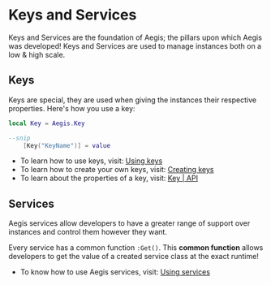# Keys and Services

Keys and Services are the foundation of Aegis; the pillars upon which Aegis was developed! Keys and Services are used to manage instances both on a low & high scale.

## Keys

Keys are special, they are used when giving the instances their respective properties. Here's how you use a key:

```lua
local Key = Aegis.Key

--snip
	[Key("KeyName")] = value

```

- To learn how to use keys, visit: [Using keys](/guides/basics/using-keys)
- To learn how to create your own keys, visit: [Creating keys](/guides/basics/creating-keys)
- To learn about the properties of a key, visit: [Key | API](/api/keys/)

## Services

Aegis services allow developers to have a greater range of support over instances and control them however they want.

Every service has a common function `:Get()`. This **common function** allows developers to get the value of a created service class at the exact runtime!

- To know how to use Aegis services, visit: [Using services](/guides/basics/using-services)
